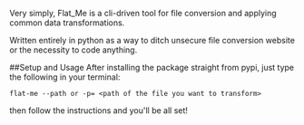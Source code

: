 Very simply, Flat_Me is a cli-driven tool for file conversion and applying common data transformations.

Written entirely in python as a way to ditch unsecure file conversion website or the necessity to code anything.

##Setup and Usage
After installing the package straight from pypi, just type the following in your terminal:

`flat-me --path or -p= <path of the file you want to transform>`

then follow the instructions and you'll be all set!